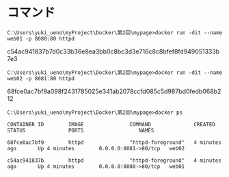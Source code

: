# コマンド

`C:\Users\yuki_ueno\myProject\Docker\第2回\mypage>docker run -dit --name web01 -p 8080:80 httpd`

c54ac941837b7d0c33b36e8ea3bb0c8bc3d3e716c8c8bfef8fd949051333b7e3

`C:\Users\yuki_ueno\myProject\Docker\第2回\mypage>docker run -dit --name web02 -p 8081:80 httpd`

68fce0ac7bf9a098f2431785025e341ab2078ccfd085c5d987bd0fedb068b212

`C:\Users\yuki_ueno\myProject\Docker\第2回\mypage>docker ps`

```shell
CONTAINER ID        IMAGE               COMMAND              CREATED             STATUS              PORTS                  NAMES

68fce0ac7bf9        httpd               "httpd-foreground"   4 minutes ago       Up 4 minutes        0.0.0.0:8081->80/tcp   web02

c54ac941837b        httpd               "httpd-foreground"   4 minutes ago       Up 4 minutes        0.0.0.0:8080->80/tcp   web01
```
